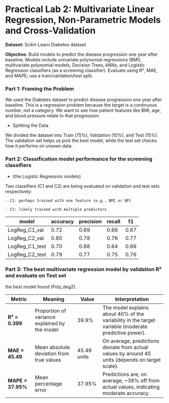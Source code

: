 # Practical Lab 2: Multivariate Linear Regression, Non-Parametric Models and Cross-Validation

**Dataset:** Scikit-Learn Diabetes dataset

**Objective:** Build models to predict the disease progression one year after baseline. Models include univariate polynomial regressions (BMI), multivariate polynomial models, Decision Trees, kNNs, and Logistic Regression classifiers (as a screening classifier). Evaluate using R², MAE, and MAPE; use a train/validation/test split.

### Part 1: Framing the Problem

We used the Diabetes dataset to predict disease progression one year after baseline.
This is a regression problem because the target is a continuous number, not a category.
We want to see how patient features like BMI, age, and blood pressure relate to that progression.

- Splitting the Data

We divided the dataset into Train (75%), Validation (10%), and Test (15%).
The validation set helps us pick the best model, while the test set checks how it performs on unseen data.

### Part 2: Classification model performance for the screening classifiers 
- (the Logistic Regression models) 

Two classifiers (C1 and C2) are being evaluated on validation and test sets respectively:

    - C1: perhaps trained with one feature (e.g., BMI or BP)

    - C2: likely trained with multiple predictors


| model          | accuracy | precision | recall | f1   |
| -------------- | -------- | --------- | ------ | ---- |
| LogReg_C1_val  | 0.72     | 0.69      | 0.66   | 0.67 |
| LogReg_C2_val  | 0.80     | 0.78      | 0.76   | 0.77 |
| LogReg_C1_test | 0.70     | 0.68      | 0.64   | 0.66 |
| LogReg_C2_test | 0.79     | 0.77      | 0.75   | 0.76 |


### Part 3: The best multivariate regression model by validation R² and evaluate on Test set
the best model found (Poly_deg2).

| Metric            | Meaning                                       | Value       | Interpretation                                                                                      |
| ----------------- | --------------------------------------------- | ----------- | --------------------------------------------------------------------------------------------------- |
| **R² = 0.399**    | Proportion of variance explained by the model | 39.9%       | The model explains about 40% of the variability in the target variable (moderate predictive power). |
| **MAE = 45.49**   | Mean absolute deviation from true values      | 45.49 units | On average, predictions deviate from actual values by around 45 units (depends on target scale).    |
| **MAPE = 37.95%** | Mean percentage error                         | 37.95%      | Predictions are, on average, ~38% off from actual values, indicating moderate accuracy.             |
